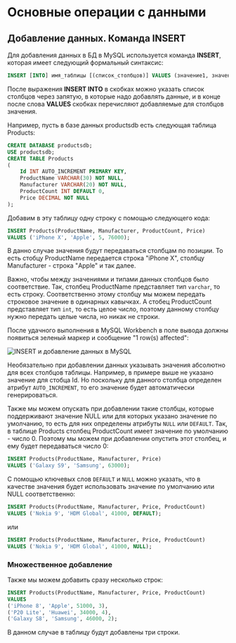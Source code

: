# Основные операции с данными

## Добавление данных. Команда INSERT

Для добавления данных в БД в MySQL используется команда **INSERT**, которая имеет следующий формальный синтаксис:

```sql
INSERT [INTO] имя_таблицы [(список_столбцов)] VALUES (значение1, значение2, ... значениеN)
```

После выражения **INSERT INTO** в скобках можно указать список столбцов через запятую, в которые надо добавлять данные, 
и в конце после слова **VALUES** скобках перечисляют добавляемые для столбцов значения.

Например, пусть в базе данных productsdb есть следующая таблица Products:

```sql
CREATE DATABASE productsdb;
USE productsdb;
CREATE TABLE Products
(
    Id INT AUTO_INCREMENT PRIMARY KEY,
    ProductName VARCHAR(30) NOT NULL,
    Manufacturer VARCHAR(20) NOT NULL,
    ProductCount INT DEFAULT 0,
    Price DECIMAL NOT NULL
);
```

Добавим в эту таблицу одну строку с помощью следующего кода:

```sql
INSERT Products(ProductName, Manufacturer, ProductCount, Price) 
VALUES ('iPhone X', 'Apple', 5, 76000);
```

В данно случае значения будут передаваться столбцам по позиции. То есть стобцу ProductName передается строка "iPhone X", столбцу Manufacturer - 
строка "Apple" и так далее.

Важно, чтобы между значениями и типами данных столбцов было соответствие. Так, столбец ProductName представляет тип `varchar`, то есть 
строку. Соответственно этому столбцу мы можем передать строковое значение в одинарных кавычках. А стобец ProductCount представляет тип `int`, 
то есть целое число, поэтому данному столбцу нужно передать целые числа, но никак не строки.

После удачного выполнения в MySQL Workbench в поле вывода должны появиться зеленый маркер и сообщение "1 row(s) affected":

![INSERT и добавление данных в MySQL](https://metanit.com/sql/mysql/pics/3.1.png)

Необязательно при добавлении данных указывать значения абсолютно для всех столбцов таблицы. Например, в примере выше не указано значение 
для стобца Id. Но поскольку для данного столбца определен атрибут `AUTO_INCREMENT`, то его значение будет автоматически генерироваться.

Также мы можем опускать при добавлении такие столбцы, которые поддерживают значение NULL или для которых указано значение по умолчанию, то есть для них определены атрибуты 
`NULL` или `DEFAULT`. Так, в таблице Products столбец ProductCount имеет значение по умолчанию - число 0. Поэтому мы можем при добавлении опустить 
этот столбец, и ему будет передаваться число 0:

```sql
INSERT Products(ProductName, Manufacturer, Price) 
VALUES ('Galaxy S9', 'Samsung', 63000);
```

С помощью ключевых слов `DEFAULT` и `NULL` можно указать, что в качестве значения будет использовать значение по умолчанию или 
NULL соответственно:

```sql
INSERT Products(ProductName, Manufacturer, Price, ProductCount) 
VALUES ('Nokia 9', 'HDM Global', 41000, DEFAULT);
```

или

```sql
INSERT Products(ProductName, Manufacturer, Price, ProductCount) 
VALUES ('Nokia 9', 'HDM Global', 41000, NULL);
```

### Множественное добавление

Также мы можем добавить сразу несколько строк:

```sql
INSERT Products(ProductName, Manufacturer, Price, ProductCount) 
VALUES 
('iPhone 8', 'Apple', 51000, 3),
('P20 Lite', 'Huawei', 34000, 4),
('Galaxy S8', 'Samsung', 46000, 2);
```

В данном случае в таблицу будут добавлены три строки.

